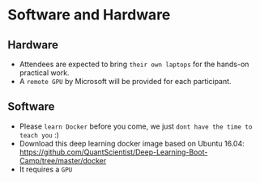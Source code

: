 # Software and Hardware


## Hardware
- Attendees are expected to bring `their own laptops` for the hands-on practical work.
- A `remote GPU` by Microsoft will be provided for each participant.

## Software
- Please `learn Docker` before you come, we just `dont have the time to teach you` :)
- Download this deep learning docker image based on Ubuntu 16.04: https://github.com/QuantScientist/Deep-Learning-Boot-Camp/tree/master/docker
- It requires a `GPU`
